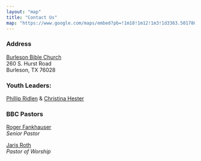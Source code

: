 ```yaml
---
layout: "map"
title: "Contact Us"
map: "https://www.google.com/maps/embed?pb=!1m18!1m12!1m3!1d3363.5017807169884!2d-97.30271099999999!3d32.53945100000001!2m3!1f0!2f0!3f0!3m2!1i1024!2i768!4f13.1!3m3!1m2!1s0x864e684e05dedf49%3A0x5ea523ed11367ff9!2sBurleson+Bible+Church!5e0!3m2!1sen!2sus!4v1400772082928"
---
```


### Address
[Burleson Bible Church](http://burlesonbiblechurch.org)<br/>
260 S. Hurst Road<br/>
Burleson, TX 76028

### Youth Leaders:
[Phillip Ridlen](mailto:phillip+bbcyouth@ridlen.net) &
[Christina Hester](mailto:stinahester@yahoo.com)

### BBC Pastors
[Roger Fankhauser](mailto:roger@burlesonbiblechurch.org)<br/>
<em>Senior Pastor</em>

[Jaris Roth](mailto:jroth@burlesonbiblechurch.org)<br/>
<em>Pastor of Worship</em>
